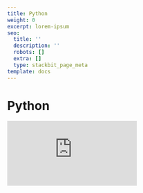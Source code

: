 ```yaml
---
title: Python
weight: 0
excerpt: lorem-ipsum
seo:
  title: ''
  description: ''
  robots: []
  extra: []
  type: stackbit_page_meta
template: docs
---
```

# Python




<iframe src="https://golden-lobe-519.notion.site/Data-Structures-c3fe3debbe494b929ed2f20070b631f8"
  title="YouTube video player" frameborder="0" allow="accelerometer;
          autoplay; clipboard-write; encrypted-media; gyroscope; picture-in-picture" allowfullscreen</iframe>
